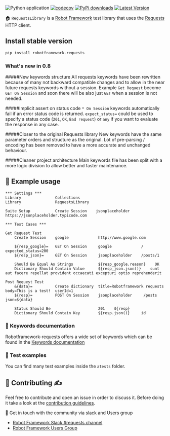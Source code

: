 ![Python application](https://github.com/MarketSquare/robotframework-requests/workflows/Python%20application/badge.svg?branch=master)
[![codecov](https://codecov.io/gh/MarketSquare/robotframework-requests/branch/master/graph/badge.svg)](https://codecov.io/gh/MarketSquare/robotframework-requests)
[![PyPi downloads](https://img.shields.io/pypi/dm/robotframework-requests.svg)](https://pypi.python.org/pypi/robotframework-requests)
[![Latest Version](https://img.shields.io/pypi/v/robotframework-requests.svg)](https://pypi.python.org/pypi/robotframework-requests)

🏠 ``RequestsLibrary`` is a [Robot Framework](https://robotframework.org/) test library that uses the [Requests](https://github.com/kennethreitz/requests) HTTP client.


## Install stable version
```sh
pip install robotframework-requests
```

### What's new in 0.8

#####New keywords structure
All requests keywords have been rewritten because of many not backward compatible changes
and to allow in the near future requests keywords without a session.
Example `Get Request` become `GET On Session` and soon there will be also just `GET` 
when a session is not needed.

#####Implicit assert on status code
`* On Session` keywords automatically fail if an error status code is returned.
`expect_status=` could be used to specify a status code (`201`, `OK`, `Bad request`) or `any` if you want to evaluate the response in any case. 

#####Closer to the original Requests library
New keywords have the same parameter orders and structure as the original.
Lot of pre-parsing / encoding has been removed to have a more accurate and unchanged behaviour.

#####Cleaner project architecture
Main keywords file has been split with a more logic division to allow better and faster maintenance.

## 🤖 Example usage
```robotframework
*** Settings ***
Library               Collections
Library               RequestsLibrary

Suite Setup           Create Session    jsonplaceholder    https://jsonplaceholder.typicode.com

*** Test Cases ***

Get Request Test
    Create Session    google             http://www.google.com

    ${resp_google}=   GET On Session     google             /           expected_status=200
    ${resp_json}=     GET On Session     jsonplaceholder    /posts/1

    Should Be Equal As Strings           ${resp_google.reason}    OK
    Dictionary Should Contain Value      ${resp_json.json()}    sunt aut facere repellat provident occaecati excepturi optio reprehenderit

Post Request Test
    &{data}=          Create dictionary  title=Robotframework requests  body=This is a test!  userId=1
    ${resp}=          POST On Session    jsonplaceholder     /posts    json=${data}
    
    Status Should Be                     201    ${resp}
    Dictionary Should Contain Key        ${resp.json()}     id
```

### 📖 Keywords documentation
Robotframework-requests offers a wide set of keywords which can be found in the [Keywords documentation](http://marketsquare.github.io/robotframework-requests/doc/RequestsLibrary.html)

### 🔬 Test examples
You can find many test examples inside the `atests` folder.

## 🤝 Contributing ✍️
Feel free to contribute and open an issue in order to discuss it. Before doing it take a look at the [contribution guidelines](CONTRIBUTING.md).

📢 Get in touch with the community via slack and Users group
- [Robot Framework Slack #requests channel](https://robotframework-slack-invite.herokuapp.com/)
- [Robot Framework Users Group](https://groups.google.com/forum/#!forum/robotframework-users)

